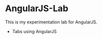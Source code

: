 AngularJS-Lab
=============

This is my experimentation lab for AngularJS.

<ul>
<li>Tabs using AngularJS</li>
</ul>
